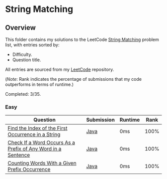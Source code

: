 # String Matching

## Overview
This folder contains my solutions to the LeetCode [String Matching](https://leetcode.com/problem-list/string-matching/) problem list,
with entries sorted by:
- Difficulty.
- Question title.

All entries are sourced from my [LeetCode](https://github.com/shumarb/leetcode) repository.

(*Note*: Rank indicates the percentage of submissions that my code outperforms in terms of runtime.)

Completed: 3/35.

### Easy
| Question                                                                                                                                      | Submission                                                                                                            | Runtime | Rank   |
|-----------------------------------------------------------------------------------------------------------------------------------------------|-----------------------------------------------------------------------------------------------------------------------|---------|--------|
| [Find the Index of the First Occurrence in a String](https://leetcode.com/problems/find-the-index-of-the-first-occurrence-in-a-string/)       | [Java](https://github.com/shumarb/leetcode/blob/main/submissions/java/FindTheIndexOfTheFirstOccurrenceInAString.java) | 0ms     | 100%   |
| [Check If a Word Occurs As a Prefix of Any Word in a Sentence](https://leetcode.com/problems/counting-words-with-a-given-prefix/description/) | [Java](https://github.com/shumarb/leetcode/blob/main/submissions/java/CountingWordsWithAGivenPrefix.java)             | 0ms     | 100%   |
| [Counting Words With a Given Prefix Occurrence](https://leetcode.com/problems/counting-words-with-a-given-prefix/description/)                | [Java](https://github.com/shumarb/leetcode/blob/main/submissions/java/CountingWordsWithAGivenPrefix.java)             | 0ms     | 100%   |
